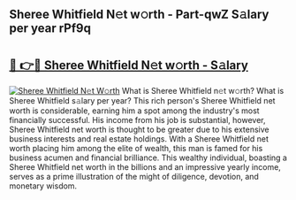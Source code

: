 ## Sheree Whitfield N𝚎t w𝚘rth - Part-qwZ S𝚊lary per year rPf9q

# <h2><a href="http://gc3l5f.nevu.top/?p=Sheree+Whitfield">🔗 👉🔴 Sheree Whitfield N𝚎t w𝚘rth - S𝚊lary</a></h2>

[![Sheree Whitfield N𝚎t W𝚘rth](https://i.imgur.com/Oavwk0R.jpeg)](http://gc3l5f.nevu.top/?p=Sheree+Whitfield)
What is Sheree Whitfield n𝚎t w𝚘rth? What is Sheree Whitfield s𝚊lary per year?
This rich person's Sheree Whitfield net worth is considerable, earning him a spot among the industry's most financially successful. His income from his job is substantial, however, Sheree Whitfield net worth is thought to be greater due to his extensive business interests and real estate holdings. With a Sheree Whitfield net worth placing him among the elite of wealth, this man is famed for his business acumen and financial brilliance. This wealthy individual, boasting a Sheree Whitfield net worth in the billions and an impressive yearly income, serves as a prime illustration of the might of diligence, devotion, and monetary wisdom.
